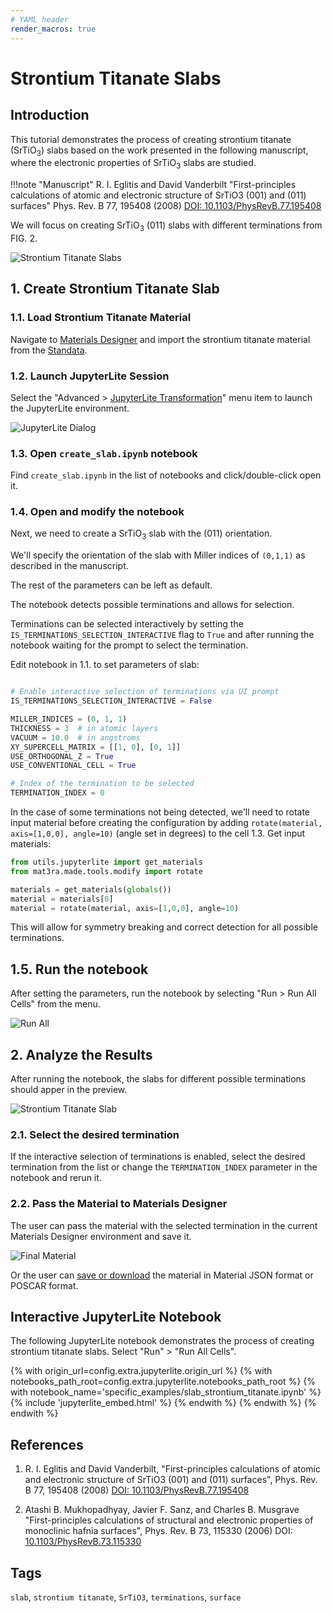 ```yaml
---
# YAML header
render_macros: true
---
```


# Strontium Titanate Slabs

## Introduction

This tutorial demonstrates the process of creating strontium titanate (SrTiO<sub>3</sub>) slabs based on the work presented in the following manuscript, where the electronic properties of SrTiO<sub>3</sub> slabs are studied.


!!!note "Manuscript"
    R. I. Eglitis and David Vanderbilt
    "First-principles calculations of atomic and electronic structure of SrTiO3 (001) and (011) surfaces"
    Phys. Rev. B 77, 195408 (2008)
    [DOI: 10.1103/PhysRevB.77.195408](https://doi.org/10.1103/PhysRevB.77.195408)


We will focus on creating SrTiO<sub>3</sub> (011) slabs with different terminations from FIG. 2.

![Strontium Titanate Slabs](/images/tutorials/materials/specific/slab-strontium-titanate/0-figure-from-manuscript.webp "Strontium Titanate Slabs, FIG. 2.")

## 1. Create Strontium Titanate Slab

### 1.1. Load Strontium Titanate Material

Navigate to [Materials Designer](../../../materials-designer/overview.md) and import the strontium titanate material from the [Standata](../../../materials-designer/header-menu/input-output/standata-import.md).

### 1.2. Launch JupyterLite Session

Select the "Advanced > [JupyterLite Transformation](../../../materials-designer/header-menu/advanced/jupyterlite-dialog.md)" menu item to launch the JupyterLite environment.

![JupyterLite Dialog](/images/jupyterlite/md-advanced-jl.webp "JupyterLite Dialog")

### 1.3. Open `create_slab.ipynb` notebook

Find `create_slab.ipynb` in the list of notebooks and click/double-click open it.

### 1.4. Open and modify the notebook

Next, we need to create a SrTiO<sub>3</sub> slab with the (011) orientation.

We'll specify the orientation of the slab with Miller indices of `(0,1,1)` as described in the manuscript.

The rest of the parameters can be left as default.

The notebook detects possible terminations and allows for selection.

Terminations can be selected interactively by setting the `IS_TERMINATIONS_SELECTION_INTERACTIVE` flag to `True` and after running the notebook waiting for the prompt to select the termination.


Edit notebook in 1.1. to set parameters of slab:

```python

# Enable interactive selection of terminations via UI prompt
IS_TERMINATIONS_SELECTION_INTERACTIVE = False 

MILLER_INDICES = (0, 1, 1)
THICKNESS = 3  # in atomic layers
VACUUM = 10.0  # in angstroms
XY_SUPERCELL_MATRIX = [[1, 0], [0, 1]]
USE_ORTHOGONAL_Z = True
USE_CONVENTIONAL_CELL = True

# Index of the termination to be selected
TERMINATION_INDEX = 0
```


In the case of some terminations not being detected, we'll need to rotate input material before creating the configuration by adding `rotate(material, axis=[1,0,0], angle=10)` (angle set in degrees) to the cell 1.3. Get input materials:

```python
from utils.jupyterlite import get_materials
from mat3ra.made.tools.modify import rotate

materials = get_materials(globals())
material = materials[0]
material = rotate(material, axis=[1,0,0], angle=10)
``` 

This will allow for symmetry breaking and correct detection for all possible terminations.

## 1.5. Run the notebook

After setting the parameters, run the notebook by selecting "Run > Run All Cells" from the menu.

![Run All](/images/jupyterlite/run-all.webp "Run All")


## 2. Analyze the Results

After running the notebook, the slabs for different possible terminations should apper in the preview.

![Strontium Titanate Slab](/images/tutorials/materials/specific/slab-strontium-titanate/jl-result-preview.webp "Strontium Titanate Slab")

### 2.1. Select the desired termination

If the interactive selection of terminations is enabled, select the desired termination from the list or change the `TERMINATION_INDEX` parameter in the notebook and rerun it.

### 2.2. Pass the Material to Materials Designer

The user can pass the material with the selected termination in the current Materials Designer environment and save it.

![Final Material](/images/tutorials/materials/specific/slab-strontium-titanate/wave-result.webp "Strontium Titanate Slab")


Or the user can [save or download](../../../materials-designer/header-menu/input-output.md) the material in Material JSON format or POSCAR format.

## Interactive JupyterLite Notebook

The following JupyterLite notebook demonstrates the process of creating strontium titanate slabs. Select "Run" > "Run All Cells".


{% with origin_url=config.extra.jupyterlite.origin_url %}
{% with notebooks_path_root=config.extra.jupyterlite.notebooks_path_root %}
{% with notebook_name='specific_examples/slab_strontium_titanate.ipynb' %}
{% include 'jupyterlite_embed.html' %}
{% endwith %}
{% endwith %}
{% endwith %}

## References

1. R. I. Eglitis and David Vanderbilt, "First-principles calculations of atomic and electronic structure of SrTiO3 (001) and (011) surfaces", Phys. Rev. B 77, 195408 (2008) [DOI: 10.1103/PhysRevB.77.195408](https://doi.org/10.1103/PhysRevB.77.195408)

2. Atashi B. Mukhopadhyay, Javier F. Sanz, and Charles B. Musgrave "First-principles calculations of structural and electronic properties of monoclinic hafnia surfaces", Phys. Rev. B 73, 115330 (2006) DOI: [10.1103/PhysRevB.73.115330](https://doi.org/10.1103/PhysRevB.73.115330)

## Tags

`slab`, `strontium titanate`, `SrTiO3`, `terminations`, `surface`
